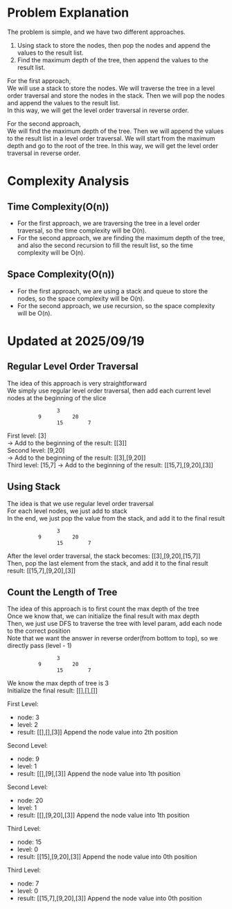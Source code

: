 # Problem Explanation

The problem is simple, and we have two different approaches.<br>

1. Using stack to store the nodes, then pop the nodes and append the values to the result list.
2. Find the maximum depth of the tree, then append the values to the result list.

For the first approach,<br>
We will use a stack to store the nodes. We will traverse the tree in a level order traversal and store the nodes in the stack. Then we will pop the nodes and append the values to the result list.<br>
In this way, we will get the level order traversal in reverse order.<br>

For the second approach,<br>
We will find the maximum depth of the tree. Then we will append the values to the result list in a level order traversal. We will start from the maximum depth and go to the root of the tree.
In this way, we will get the level order traversal in reverse order.<br>

# Complexity Analysis
## Time Complexity(O(n))
- For the first approach, we are traversing the tree in a level order traversal, so the time complexity will be O(n).
- For the second approach, we are finding the maximum depth of the tree, and also the second recursion to fill the result list, so the time complexity will be O(n).

## Space Complexity(O(n))
- For the first approach, we are using a stack and queue to store the nodes, so the space complexity will be O(n).
- For the second approach, we use recursion, so the space complexity will be O(n).

# Updated at 2025/09/19

## Regular Level Order Traversal
The idea of this approach is very straightforward<br>
We simply use regular level order traversal, then add each current level nodes at the beginning of the slice<br>
```
                3
          9          20
                15        7
```
First level: [3]<br>
-> Add to the beginning of the result: [[3]]<br>
Second level: [9,20]<br>
-> Add to the beginning of the result: [[3],[9,20]]<br>
Third level: [15,7]
-> Add to the beginning of the result: [[15,7],[9,20],[3]]<br>

## Using Stack
The idea is that we use regular level order traversal<br>
For each level nodes, we just add to stack<br>
In the end, we just pop the value from the stack, and add it to the final result<br>
```
                3
          9          20
                15        7
```
After the level order traversal, the stack becomes: [[3],[9,20],[15,7]]<br>
Then, pop the last element from the stack, and add it to the final result<br>
result: [[15,7],[9,20],[3]]

## Count the Length of Tree
The idea of this approach is to first count the max depth of the tree<br>
Once we know that, we can initialize the final result with max depth<br>
Then, we just use DFS to traverse the tree with level param, add each node to the correct position<br>
Note that we want the answer in reverse order(from bottom to top), so we directly pass (level - 1)<br>
```
                3
          9          20
                15        7
```
We know the max depth of tree is 3<br>
Initialize the final result: [[],[],[]]<br>

First Level:<br>
- node: 3
- level: 2
- result: [[],[],[3]]
Append the node value into 2th position

Second Level: 
- node: 9
- level: 1
- result: [[],[9],[3]]
Append the node value into 1th position

Second Level: 
- node: 20
- level: 1
- result: [[],[9,20],[3]]
Append the node value into 1th position

Third Level: 
- node: 15
- level: 0
- result: [[15],[9,20],[3]]
Append the node value into 0th position

Third Level: 
- node: 7
- level: 0
- result: [[15,7],[9,20],[3]]
Append the node value into 0th position